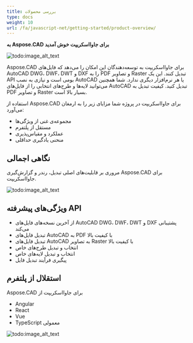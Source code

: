 ```yaml
---
title: بررسی محصولات
type: docs
weight: 10
url: /fa/javascript-net/getting-started/product-overview/
---
```


**به Aspose.CAD برای جاوااسکریپت خوش آمدید**

![todo:image_alt_text](/cad/_assets/home_5.png)

Aspose.CAD برای جاوااسکریپت به توسعه‌دهندگان این امکان را می‌دهد که فایل‌های AutoCAD DWG، DWF، DWT و DXF را به PDF و تصاویر Raster تبدیل کنند. این یک API بومی است و نیازی به نصب AutoCAD یا هر نرم‌افزار دیگری ندارد. شما همچنین می‌توانید لایه‌ها و طرح‌های انتخابی را از فایل‌های AutoCAD تبدیل کنید. کیفیت تبدیل به PDF و تصاویر Raster بسیار بالا است.

استفاده از Aspose.CAD برای جاوااسکریپت در پروژه شما مزایای زیر را به ارمغان می‌آورد:

- مجموعه‌ی غنی از ویژگی‌ها
- مستقل از پلتفرم
- عملکرد و مقیاس‌پذیری
- منحنی یادگیری حداقلی

## **نگاهی اجمالی**
مروری بر قابلیت‌های اصلی تبدیل، رندر و گزارش‌گیری Aspose.CAD برای جاوااسکریپت.

![todo:image_alt_text](/cad/_assets/javascript-net/product-overview_2.png)

## **ویژگی‌های پیشرفته API**
- از آخرین نسخه‌های فایل‌های AutoCAD DWG، DWF، DWT و DXF پشتیبانی می‌کند
- تبدیل فایل‌های AutoCAD به PDF با کیفیت بالا
- تبدیل فایل‌های AutoCAD به تصاویر Raster با کیفیت بالا
- انتخاب و تبدیل طرح‌های خاص
- انتخاب و تبدیل لایه‌های خاص
- پیگیری فرآیند تبدیل فایل

## **استقلال از پلتفرم**
Aspose.CAD برای جاوااسکریپت از

- Angular
- React
- Vue
- TypeScript معمولی

![todo:image_alt_text](/cad/_assets/javascript-net/product-overview_3.png)
